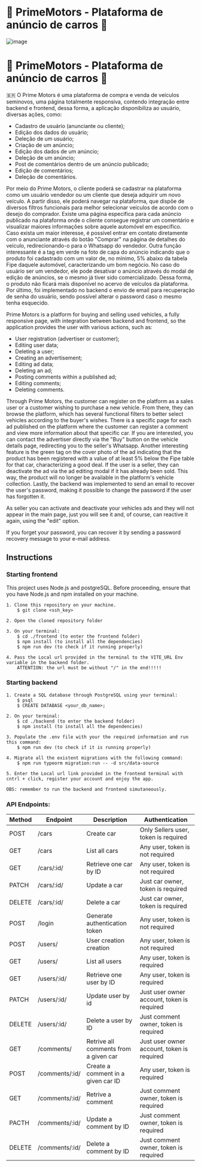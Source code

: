 # 🚙 PrimeMotors - Plataforma de anúncio de carros 🚙

![image](https://github.com/julianosantosdev/MotorsShop/assets/110478861/9ce1ef41-bf43-4a99-974d-c6933eb5c7c5)


# 🚙 PrimeMotors - Plataforma de anúncio de carros 🚙

🇧🇷
O Prime Motors é uma plataforma de compra e venda de veículos seminovos, uma página totalmente responsiva, contendo integração entre backend e frontend, dessa forma, a aplicação disponibiliza ao usuário, diversas ações, como:
- Cadastro de usuário (anunciante ou cliente);
- Edição dos dados do usuário;
- Deleção de um usuário;
- Criação de um anúncio;
- Edição dos dados de um anúncio;
- Deleção de um anúncio;
- Post de comentários dentro de um anúncio publicado;
- Edição de comentários;
- Deleção de comentários.

Por meio do Prime Motors, o cliente poderá se cadastrar na plataforma como um usuário vendedor ou um cliente que deseja adquirir um novo veículo. A partir disso, ele poderá navegar na plataforma, que dispõe de diversos filtros funcionais para melhor selecionar veículos de acordo com o desejo do comprador. Existe uma página especifica para cada anúncio publicado na plataforma onde o cliente consegue registrar um comentário e visualizar maiores informações sobre aquele automóvel em específico. Caso exista um maior interesse, é possível entrar em contato diretamente com o anunciante através do botão "Comprar" na página de detalhes do veículo, redirecionando-o para o Whatsapp do vendedor. Outra função interessante é a tag em verde na foto de capa do anúncio indicando que o produto foi cadastrado com um valor de, no mínimo, 5% abaixo da tabela Fipe daquele automóvel, caracterizando um bom negócio. No caso do usuário ser um vendedor, ele pode desativar o anúncio através do modal de edição de anúncios, se o mesmo já tiver sido comercializado. Dessa forma, o produto não ficará mais disponível no acervo de veículos da plataforma. Por último, foi implementado no backend o envio de email para recuperação de senha do usuário, sendo possível alterar o password caso o mesmo tenha esquecido.



Prime Motors is a platform for buying and selling used vehicles, a fully responsive page, with integration between backend and frontend, so the application provides the user with various actions, such as:

- User registration (advertiser or customer);
- Editing user data;
- Deleting a user;
- Creating an advertisement;
- Editing ad data;
- Deleting an ad;
- Posting comments within a published ad;
- Editing comments;
- Deleting comments.

Through Prime Motors, the customer can register on the platform as a sales user or a customer wishing to purchase a new vehicle. From there, they can browse the platform, which has several functional filters to better select vehicles according to the buyer's wishes. There is a specific page for each ad published on the platform where the customer can register a comment and view more information about that specific car. If you are interested, you can contact the advertiser directly via the "Buy" button on the vehicle details page, redirecting you to the seller's Whatsapp. Another interesting feature is the green tag on the cover photo of the ad indicating that the product has been registered with a value of at least 5% below the Fipe table for that car, characterizing a good deal. If the user is a seller, they can deactivate the ad via the ad editing modal if it has already been sold. This way, the product will no longer be available in the platform's vehicle collection. Lastly, the backend was implemented to send an email to recover the user's password, making it possible to change the password if the user has forgotten it.

As seller you can activate and deactivate your vehicles ads and they will not appear in the main page, just you will see it and, of course, can reactive it again, using the "edit" option.

If you forget your password, you can recover it by sending a password recovery message to your e-mail address. 

## Instructions

### Starting frontend
This project uses Node.js and postgreSQL. Before proceeding, ensure that you have Node.js and npm installed on your machine.

    1. Clone this repository on your machine.
        $ git clone <ssh_key>

    2. Open the cloned repository folder

    3. On your terminal:
        $ cd ./frontend (to enter the frontend folder)
        $ npm install (to install all the dependencies)
        $ npm run dev (to check if it running properly)

    4. Pass the Local url provided in the terminal to the VITE_URL Env variable in the backend folder.
        ATTENTION: the url must be without "/" in the end!!!!!

### Starting backend

    1. Create a SQL database through PostgreSQL using your terminal:
        $ psql
        $ CREATE DATABASE <your_db_name>;

    2. On your terminal:
        $ cd ./backend (to enter the backend folder)
        $ npm install (to install all the dependencies)

    3. Populate the .env file with your the required information and run this command:
        $ npm run dev (to check if it is running properly)

    4. Migrate all the existent migrations with the following command:
        $ npm run typeorm migration:run -- -d src/data-source

    5. Enter the Local url link provided in the frontend terminal with cntrl + click, register your account and enjoy the app.

    OBS: remember to run the backend and frontend simutaneously.

### API Endpoints:

| Method | Endpoint                       | Description                           | Authentication                             |
| ------ | ------------------------------ | ------------------------------------- | ------------------------------------------ |
| POST   | /cars                          | Create car                            | Only Sellers user, token is required       |
| GET    | /cars                          | List all cars                         | Any user, token is not required            |
| GET    | /cars/:id/                     | Retrieve one car by ID                | Any user, token is not required            |
| PATCH  | /cars/:id/                     | Update a car                          | Just car owner, token is required          |
| DELETE | /cars/:id/                     | Delete a car                          | Just car owner, token is required          |
| POST   | /login                         | Generate authentication token         | Any user, token is not required            |
| POST   | /users/                        | User creation creation                | Any user, token is not required            |
| GET    | /users/                        | List all users                        | Any user, token is required                |
| GET    | /users/:id/                    | Retrieve one user by ID               | Any user, token is required                |
| PATCH  | /users/:id/                    | Update user by id                     | Just user owner account, token is required |
| DELETE | /users/:id/                    | Delete a user by ID                   | Just comment owner, token is required      |    
| GET    | /comments/                     | Retrive all comments from a given car | Just user owner account, token is required |
| POST   | /comments/:id/                 | Create a comment in a given car ID    | Any user, token is required                |
| GET    | /comments/:id/                 | Retrive a comment                     | Just comment owner, token is required      |
| PACTH  | /comments/:id/                 | Update a comment by ID                | Just comment owner, token is required      |
| DELETE | /comments/:id/                 | Delete a comment by ID                | Just comment owner, token is required      |
